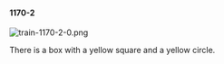 #### 1170-2
![train-1170-2-0.png](https://github.com/lil-lab/nlvr/raw/master/nlvr/train/images/64/train-1170-2-0.png "train-1170-2-0.png")

There is a box with a yellow square and a yellow circle.